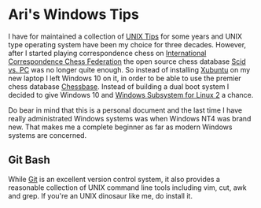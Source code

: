 # Ari's Windows Tips

I have for maintained a collection of [UNIX Tips](https://github.com/hauva69/arisunixtips) for some years 
and UNIX type operating system have been my choice for three decades. However, after I started playing 
correspondence chess on [International Correspondence Chess Federation](https://www.iccf.com/) the open 
source chess database [Scid vs. PC](http://scidvspc.sourceforge.net/) was no longer quite enough. So instead 
of installing [Xubuntu](https://xubuntu.org/) on my new laptop I left Windows 10 on it, in order to be able 
to use the premier chess database [Chessbase](https://en.chessbase.com/). Instead of building a dual boot 
system I decided to give Windows 10 and [Windows Subsystem for Linux 2](https://docs.microsoft.com/en-us/windows/wsl/install-win10)
a chance.

Do bear in mind that this is a personal document and the last time I have really administrated Windows systems was 
when Windows NT4 was brand new. That makes me a complete beginner as far as modern Windows systems are concerned.

## Git Bash

While [Git](https://git-scm.com/) is an excellent version control system, it also provides a reasonable collection
of UNIX command line tools including vim, cut, awk and grep. If you're an UNIX dinosaur like me, do install it.

